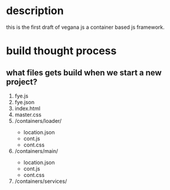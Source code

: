 

<h1>description </h1>

this is the first draft of vegana js a container based js framework.

<h1>build thought process</h1>

<h2> what files gets build when we start a new project? </h2>

<ol>
    <li>fye.js</li>
    <li>fye.json</li>
    <li>index.html</li>
    <li>master.css</li>
    <li>/containers/loader/</li>
    <ul>
        <li>location.json</li>
        <li>cont.js</li>
        <li>cont.css</li>
    </ul>
    <li>/containers/main/</li>
    <ul>
        <li>location.json</li>
        <li>cont.js</li>
        <li>cont.css</li>
    </ul>
    <li>/containers/services/</li>
</ol>



